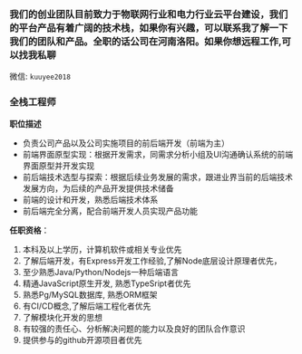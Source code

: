 ### 我们的创业团队目前致力于物联网行业和电力行业云平台建设，我们的平台产品有着广阔的技术栈，如果你有兴趣，可以联系我了解一下我们的团队和产品。全职的话公司在河南洛阳。如果你想远程工作,可以找我私聊

微信: `kuuyee2018`

### 全栈工程师

**职位描述**
- 负责公司产品以及公司实施项目的前后端开发（前端为主）
- 前端界面原型实现：根据开发需求，同需求分析小组及UI沟通确认系统的前端界面原型并开发实现
- 前后端技术选型与探索：根据后续业务发展的需求，跟进业界当前的后端技术发展方向，为后续的产品开发提供技术储备
- 前端的设计和开发，熟悉后端技术体系
- 前后端完全分离，配合前端开发人员实现产品功能

**任职资格**：
1. 本科及以上学历，计算机软件或相关专业优先
2. 了解后端开发，有Express开发工作经验,了解Node底层设计原理者优先，
3. 至少熟悉Java/Python/Nodejs一种后端语言
3. 精通JavaScript原生开发, 熟悉TypeSript者优先
4. 熟悉Pg/MySQL数据库, 熟悉ORM框架
5. 有CI/CD概念,了解后端工程化者优先
6. 了解模块化开发的思想
7. 有较强的责任心、分析解决问题的能力以及良好的团队合作意识
8. 提供参与的github开源项目者优先
